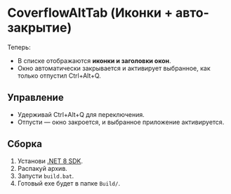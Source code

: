 # CoverflowAltTab (Иконки + авто-закрытие)

Теперь:
- В списке отображаются **иконки и заголовки окон**.
- Окно автоматически закрывается и активирует выбранное, как только отпустил Ctrl+Alt+Q.

## Управление
- Удерживай Ctrl+Alt+Q для переключения.
- Отпусти — окно закроется, и выбранное приложение активируется.

## Сборка
1. Установи [.NET 8 SDK](https://dotnet.microsoft.com/download/dotnet/8.0).
2. Распакуй архив.
3. Запусти `build.bat`.
4. Готовый exe будет в папке `Build/`.

